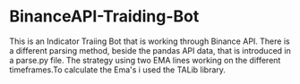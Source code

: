 # BinanceAPI-Traiding-Bot
This is an Indicator Traiing Bot that is working through Binance API.
There is a different parsing method, beside the pandas API data, that is introduced in a parse.py file.
The strategy using two EMA lines working on the different timeframes.To calculate the Ema's i used the TALib library.
